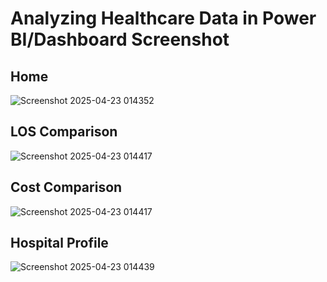 # Analyzing Healthcare Data in Power BI/Dashboard Screenshot

## Home

![Screenshot 2025-04-23 014352](https://github.com/user-attachments/assets/8e280c34-9bb7-4765-8b74-658e1bd1735a)

## LOS Comparison

![Screenshot 2025-04-23 014417](https://github.com/user-attachments/assets/bd907d12-bc47-4050-b98e-7f5a4efd845b)

## Cost Comparison

![Screenshot 2025-04-23 014417](https://github.com/user-attachments/assets/bcc5aab4-8e7a-48c5-8da1-0e80dc071ed3)

## Hospital Profile

![Screenshot 2025-04-23 014439](https://github.com/user-attachments/assets/0bc46203-b8a8-47f6-a31d-1effffa9d949)
